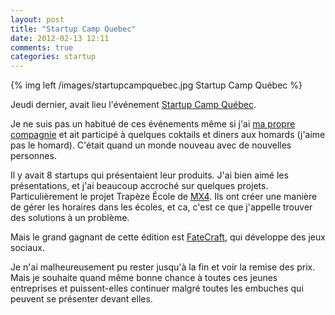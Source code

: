 ```yaml
---
layout: post
title: "Startup Camp Quebec"
date: 2012-02-13 12:11
comments: true
categories: startup
---
```

{% img left /images/startupcampquebec.jpg Startup Camp Québec %}

Jeudi dernier, avait lieu l'événement [Startup Camp Québec](http://www.startupcampquebec.com). 

Je ne suis pas un habitué de ces événements même si j'ai [ma propre compagnie](http://www.guidedescommercesdebeauce.com) et ait participé à quelques coktails et diners aux homards (j'aime pas le homard). C'était quand un monde nouveau avec de nouvelles personnes.

Il y avait 8 startups qui présentaient leur produits. J'ai bien aimé les présentations, et j'ai beaucoup accroché sur quelques projets. Particulièrement le projet Trapèze École de [MX4](http://mx4.yolasite.com/). Ils ont créer une manière de gérer les horaires dans les écoles, et ca, c'est ce que j'appelle trouver des solutions à un problème.

Mais le grand gagnant de cette édition est [FateCraft](http://theriansaga.fatecraft.com/), qui développe des jeux sociaux.

Je n'ai malheureusement pu rester jusqu'à la fin et voir la remise des prix. Mais je souhaite quand même bonne chance à toutes ces jeunes entreprises et puissent-elles continuer malgré toutes les embuches qui peuvent se présenter devant elles.
